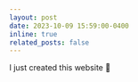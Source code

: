 ```yaml
---
layout: post
date: 2023-10-09 15:59:00-0400
inline: true
related_posts: false
---
```


I just created this website :rocket: 
